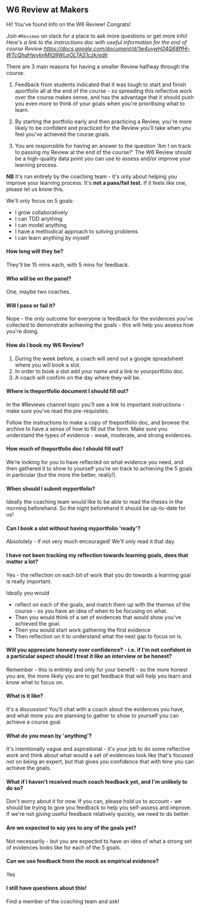 ## W6 Review at Makers

Hi! You've found info on the W6 Review! Congrats!

Join `#Reviews` on slack for a place to ask more questions or get more info!
_Here's a link to the instructions doc with useful information for the end of course Review https://docs.google.com/document/d/1w4uywH24Q68ffHi-WTcQhaHwyknMIQ9WLpOLTAS1czk/edit_

There are 3 main reasons for having a smaller Review halfway through the course.

1. Feedback from students indicated that it was tough to start and finish aportfolio all at the end of the course - so spreading this reflective work over the course makes sense, and has the advantage that it should push you even more to think of your goals when you're prioritising what to learn.

2. By starting the portfolio early and then practicing a Review, you're more likely to be confident and practiced for the Review you'll take when you feel you've achieved the course goals.

3. You are responsible for having an answer to the question 'Am I on track to passing my Review at the end of the course?' The W6 Review should be a high-quality data point you can use to assess and/or improve your learning process.

**NB** It's run entirely by the coaching team - it's only about helping you improve your learning process. It's **not a pass/fail test.** If it feels like one, please let us know this.

We'll only focus on 5 goals:

- I grow collaboratively
- I can TDD anything
- I can model anything
- I have a methodical approach to solving problems
- I can learn anything by myself

#### How long will they be?
They'll be 15 mins each, with 5 mins for feedback.

#### Who will be on the panel?
One, maybe two coaches.

#### Will I pass or fail it?
Nope - the only outcome for everyone is feedback for the evidences you've collected to demonstrate achieving the goals - this will help you assess how you're doing.

#### How do I book my W6 Review?
1. During the week before, a coach will send out a google spreadsheet where you will book a slot.
2. In order to book a slot add your name and a link to yourportfolio doc.
3. A coach will confirm on the day where they will be.

#### Where is theportfolio document I should fill out?
In the #Reviews channel topic you’ll see a link to important instructions - make sure you've read the pre-requisites.

Follow the instructions to make a copy of theportfolio doc, and browse the archive to have a sense of how to fill out the form. Make sure you understand the types of evidence - weak, moderate, and strong evidences.

#### How much of theportfolio doc I should fill out?
We’re looking for you to have reflected on what evidence you need, and then gathered it to show to yourself you’re on track to achieving the 5 goals in particular (but the more the better, really!).

#### When should I submit myportfolio?
Ideally the coaching team would like to be able to read the theses in the morning beforehand. So the night beforehand it should be up-to-date for us!

#### Can I book a slot without having myportfolio 'ready'?
Absolutely - if not very much encouraged! We'll only read it that day.

#### I have not been tracking my reflection towards learning goals, does that matter a lot?
Yes - the reflection on each bit of work that you do towards a learning goal is really important.

Ideally you would
- reflect on each of the goals, and match them up with the themes of the course - so you have an idea of when to be focusing on what.
- Then you would think of a set of evidences that would show you've achieved the goal.
- Then you would start work gathering the first evidence
- Then reflection on it to understand what the next gap to focus on is.

#### Will you appreciate honesty over confidence? - i.e. if I'm not confident in a particular aspect should I treat it like an interview or be honest?
Remember - this is entirely and only for your benefit - so the more honest you are, the more likely you are to get feedback that will help you learn and know what to focus on.

#### What is it like?
It's a discussion! You'll chat with a coach about the evidences you have, and what more you are planning to gather to show to yourself you can achieve a course goal.

#### What do you mean by 'anything'?
It's intentionally vague and aspirational - it's your job to do some reflective work and think about what would a set of evidences look like that's focused not on being an expert, but that gives you confidence that with time you can achieve the goals.

#### What if I haven't received much coach feedback yet, and I'm unlikely to do so?
Don't worry about it for now. If you can, please hold us to account - we should be trying to give you feedback to help you self-assess and improve. If we're not giving useful feedback relatively quickly, we need to do better.


#### Are we expected to say yes to any of the goals yet?
Not necessarily - but you are expected to have an idea of what a strong set of evidences looks like for each of the 5 goals.

#### Can we use feedback from the mock as empirical evidence?
Yes

#### I still have questions about this!
Find a member of the coaching team and ask!
